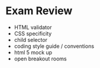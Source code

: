 # Exam Review

- HTML validator
- CSS specificity
- child selector
- coding style guide / conventions
- html 5 mock up
- open breakout rooms
